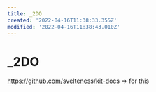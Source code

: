 ```yaml
---
title: _2DO
created: '2022-04-16T11:38:33.355Z'
modified: '2022-04-16T11:38:43.010Z'
---
```


# _2DO

https://github.com/svelteness/kit-docs => for this
